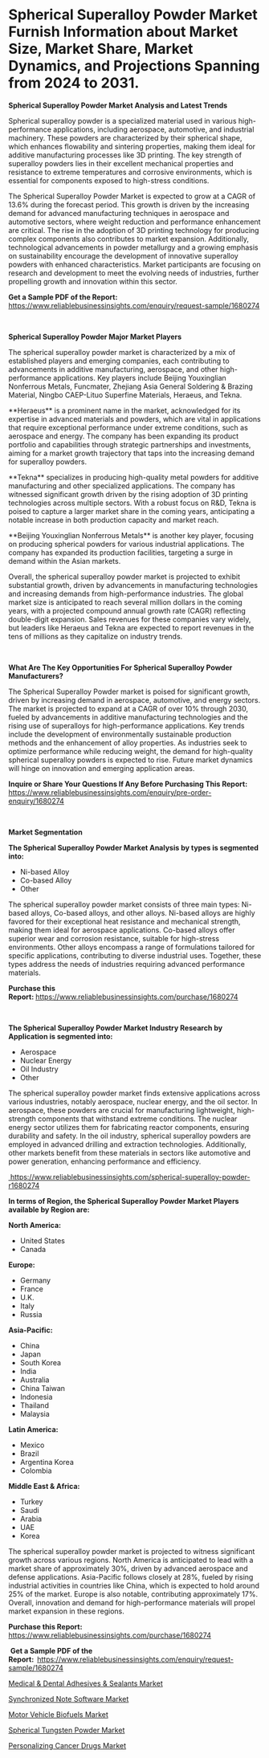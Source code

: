 <p><h1>Spherical Superalloy Powder Market Furnish Information about Market Size, Market Share, Market Dynamics, and Projections Spanning from 2024 to 2031.</h1></p><p><strong>Spherical Superalloy Powder Market Analysis and Latest Trends</strong></p>
<p><p>Spherical superalloy powder is a specialized material used in various high-performance applications, including aerospace, automotive, and industrial machinery. These powders are characterized by their spherical shape, which enhances flowability and sintering properties, making them ideal for additive manufacturing processes like 3D printing. The key strength of superalloy powders lies in their excellent mechanical properties and resistance to extreme temperatures and corrosive environments, which is essential for components exposed to high-stress conditions.</p><p>The Spherical Superalloy Powder Market is expected to grow at a CAGR of 13.6% during the forecast period. This growth is driven by the increasing demand for advanced manufacturing techniques in aerospace and automotive sectors, where weight reduction and performance enhancement are critical. The rise in the adoption of 3D printing technology for producing complex components also contributes to market expansion. Additionally, technological advancements in powder metallurgy and a growing emphasis on sustainability encourage the development of innovative superalloy powders with enhanced characteristics. Market participants are focusing on research and development to meet the evolving needs of industries, further propelling growth and innovation within this sector.</p></p>
<p><strong>Get a Sample PDF of the Report:&nbsp;</strong> <a href="https://www.reliablebusinessinsights.com/enquiry/request-sample/1680274?utm_campaign=1135&utm_medium=2&utm_source=Github&utm_content=ia&utm_term=14102024&utm_id=spherical-superalloy-powder">https://www.reliablebusinessinsights.com/enquiry/request-sample/1680274</a></p>
<p>&nbsp;</p>
<p><strong>Spherical Superalloy Powder Major Market Players</strong></p>
<p><p>The spherical superalloy powder market is characterized by a mix of established players and emerging companies, each contributing to advancements in additive manufacturing, aerospace, and other high-performance applications. Key players include Beijing Youxinglian Nonferrous Metals, Funcmater, Zhejiang Asia General Soldering & Brazing Material, Ningbo CAEP-Lituo Superfine Materials, Heraeus, and Tekna.</p><p>**Heraeus** is a prominent name in the market, acknowledged for its expertise in advanced materials and powders, which are vital in applications that require exceptional performance under extreme conditions, such as aerospace and energy. The company has been expanding its product portfolio and capabilities through strategic partnerships and investments, aiming for a market growth trajectory that taps into the increasing demand for superalloy powders.</p><p>**Tekna** specializes in producing high-quality metal powders for additive manufacturing and other specialized applications. The company has witnessed significant growth driven by the rising adoption of 3D printing technologies across multiple sectors. With a robust focus on R&D, Tekna is poised to capture a larger market share in the coming years, anticipating a notable increase in both production capacity and market reach.</p><p>**Beijing Youxinglian Nonferrous Metals** is another key player, focusing on producing spherical powders for various industrial applications. The company has expanded its production facilities, targeting a surge in demand within the Asian markets.</p><p>Overall, the spherical superalloy powder market is projected to exhibit substantial growth, driven by advancements in manufacturing technologies and increasing demands from high-performance industries. The global market size is anticipated to reach several million dollars in the coming years, with a projected compound annual growth rate (CAGR) reflecting double-digit expansion. Sales revenues for these companies vary widely, but leaders like Heraeus and Tekna are expected to report revenues in the tens of millions as they capitalize on industry trends.</p></p>
<p>&nbsp;</p>
<p><strong>What Are The Key Opportunities For Spherical Superalloy Powder Manufacturers?</strong></p>
<p><p>The Spherical Superalloy Powder market is poised for significant growth, driven by increasing demand in aerospace, automotive, and energy sectors. The market is projected to expand at a CAGR of over 10% through 2030, fueled by advancements in additive manufacturing technologies and the rising use of superalloys for high-performance applications. Key trends include the development of environmentally sustainable production methods and the enhancement of alloy properties. As industries seek to optimize performance while reducing weight, the demand for high-quality spherical superalloy powders is expected to rise. Future market dynamics will hinge on innovation and emerging application areas.</p></p>
<p><strong>Inquire or Share Your Questions If Any Before Purchasing This Report:</strong> <a href="https://www.reliablebusinessinsights.com/enquiry/pre-order-enquiry/1680274?utm_campaign=1135&utm_medium=2&utm_source=Github&utm_content=ia&utm_term=14102024&utm_id=spherical-superalloy-powder">https://www.reliablebusinessinsights.com/enquiry/pre-order-enquiry/1680274</a></p>
<p>&nbsp;</p>
<p><strong>Market Segmentation</strong></p>
<p><strong>The Spherical Superalloy Powder Market Analysis by types is segmented into:</strong></p>
<p><ul><li>Ni-based Alloy</li><li>Co-based Alloy</li><li>Other</li></ul></p>
<p><p>The spherical superalloy powder market consists of three main types: Ni-based alloys, Co-based alloys, and other alloys. Ni-based alloys are highly favored for their exceptional heat resistance and mechanical strength, making them ideal for aerospace applications. Co-based alloys offer superior wear and corrosion resistance, suitable for high-stress environments. Other alloys encompass a range of formulations tailored for specific applications, contributing to diverse industrial uses. Together, these types address the needs of industries requiring advanced performance materials.</p></p>
<p><strong>Purchase this Report:&nbsp;</strong><a href="https://www.reliablebusinessinsights.com/purchase/1680274?utm_campaign=1135&utm_medium=2&utm_source=Github&utm_content=ia&utm_term=14102024&utm_id=spherical-superalloy-powder">https://www.reliablebusinessinsights.com/purchase/1680274</a></p>
<p>&nbsp;</p>
<p><strong>The Spherical Superalloy Powder Market Industry Research by Application is segmented into:</strong></p>
<p><ul><li>Aerospace</li><li>Nuclear Energy</li><li>Oil Industry</li><li>Other</li></ul></p>
<p><p>The spherical superalloy powder market finds extensive applications across various industries, notably aerospace, nuclear energy, and the oil sector. In aerospace, these powders are crucial for manufacturing lightweight, high-strength components that withstand extreme conditions. The nuclear energy sector utilizes them for fabricating reactor components, ensuring durability and safety. In the oil industry, spherical superalloy powders are employed in advanced drilling and extraction technologies. Additionally, other markets benefit from these materials in sectors like automotive and power generation, enhancing performance and efficiency.</p></p>
<p><a href="https://www.reliablebusinessinsights.com/spherical-superalloy-powder-r1680274?utm_campaign=1135&utm_medium=2&utm_source=Github&utm_content=ia&utm_term=14102024&utm_id=spherical-superalloy-powder">&nbsp;https://www.reliablebusinessinsights.com/spherical-superalloy-powder-r1680274</a></p>
<p><strong>In terms of Region, the Spherical Superalloy Powder Market Players available by Region are:</strong></p>
<p>
    <p> <strong> North America: </strong>
        <ul>
            <li>United States</li>
            <li>Canada</li>
        </ul>
        </p> 
    <p> <strong> Europe: </strong>
        <ul>
            <li>Germany</li>
            <li>France</li>
            <li>U.K.</li>
            <li>Italy</li>
            <li>Russia</li>
        </ul>
        </p> 
    <p> <strong> Asia-Pacific: </strong>
        <ul>
            <li>China</li>
            <li>Japan</li>
            <li>South Korea</li>
            <li>India</li>
            <li>Australia</li>
            <li>China Taiwan</li>
            <li>Indonesia</li>
            <li>Thailand</li>
            <li>Malaysia</li>
        </ul>
        </p> 
    <p> <strong> Latin America: </strong>
        <ul>
            <li>Mexico</li>
            <li>Brazil</li>
            <li>Argentina Korea</li>
            <li>Colombia</li>
        </ul>
        </p> 
    <p> <strong> Middle East & Africa: </strong>
        <ul>
            <li>Turkey</li>
            <li>Saudi</li>
            <li>Arabia</li>
            <li>UAE</li>
            <li>Korea</li>
        </ul>
    </p>
    </p>
<p><p>The spherical superalloy powder market is projected to witness significant growth across various regions. North America is anticipated to lead with a market share of approximately 30%, driven by advanced aerospace and defense applications. Asia-Pacific follows closely at 28%, fueled by rising industrial activities in countries like China, which is expected to hold around 25% of the market. Europe is also notable, contributing approximately 17%. Overall, innovation and demand for high-performance materials will propel market expansion in these regions.</p></p>
<p><strong>Purchase this Report: </strong><a href="https://www.reliablebusinessinsights.com/purchase/1680274?utm_campaign=1135&utm_medium=2&utm_source=Github&utm_content=ia&utm_term=14102024&utm_id=spherical-superalloy-powder">https://www.reliablebusinessinsights.com/purchase/1680274</a></p>
<p>&nbsp;<strong>Get a Sample PDF of the Report:&nbsp;&nbsp;</strong><a href="https://www.reliablebusinessinsights.com/enquiry/request-sample/1680274?utm_campaign=1135&utm_medium=2&utm_source=Github&utm_content=ia&utm_term=14102024&utm_id=spherical-superalloy-powder">https://www.reliablebusinessinsights.com/enquiry/request-sample/1680274</a></p>
<p><strong></strong></p>
<p><p><a href="https://www.linkedin.com/pulse/global-medical-dental-adhesives-sealants-market-trends-forecasts-zt59c?trk=public_post_embed_feed-article-content&utm_campaign=1135&utm_medium=2&utm_source=Github&utm_content=ia&utm_term=14102024&utm_id=spherical-superalloy-powder">Medical & Dental Adhesives & Sealants Market</a></p><p><a href="https://github.com/ellinutterosx5/Market-Research-Report-List-1/blob/main/synchronized-note-software-market.md?utm_campaign=1135&utm_medium=2&utm_source=Github&utm_content=ia&utm_term=14102024&utm_id=spherical-superalloy-powder">Synchronized Note Software Market</a></p><p><a href="https://www.linkedin.com/pulse/motor-vehicle-biofuels-market-forecast-global-trends-analysis-from-wl7tc?trk=public_post_embed_feed-article-content&utm_campaign=1135&utm_medium=2&utm_source=Github&utm_content=ia&utm_term=14102024&utm_id=spherical-superalloy-powder">Motor Vehicle Biofuels Market</a></p><p><a href="https://github.com/baldonopiturbeu/Market-Research-Report-List-1/blob/main/spherical-tungsten-powder-market.md?utm_campaign=1135&utm_medium=2&utm_source=Github&utm_content=ia&utm_term=14102024&utm_id=spherical-superalloy-powder">Spherical Tungsten Powder Market</a></p><p><a href="https://www.linkedin.com/pulse/personalizing-cancer-drugs-market-size-share-analysis-growth-fmxxc?trk=public_post_embed_feed-article-content&utm_campaign=1135&utm_medium=2&utm_source=Github&utm_content=ia&utm_term=14102024&utm_id=spherical-superalloy-powder">Personalizing Cancer Drugs Market</a></p></p>